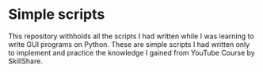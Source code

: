 # Simple scripts

This repository withholds all the scripts I had written while 
I was learning to write GUI programs on Python. These are simple
scripts I had written only to implement and practice the knowledge 
I gained from YouTube Course by SkillShare.